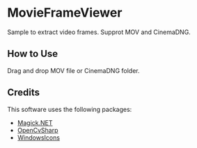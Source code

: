 # MovieFrameViewer
Sample to extract video frames.
Supprot MOV and CinemaDNG.

## How to Use
Drag and drop MOV file or CinemaDNG folder.

## Credits

This software uses the following packages:
- [Magick.NET](https://github.com/dlemstra/Magick.NET)
- [OpenCvSharp](https://github.com/shimat/opencvsharp)
- [WindowsIcons](https://github.com/Templarian/WindowsIcons)
